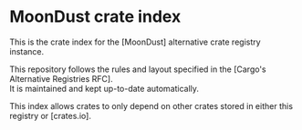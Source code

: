 MoonDust crate index
======================

This is the crate index for the [MoonDust] alternative crate registry instance.

This repository follows the rules and layout specified in the [Cargo's Alternative Registries RFC].  
It is maintained and kept up-to-date automatically.

This index allows crates to only depend on other crates stored in either this registry or [crates.io].
